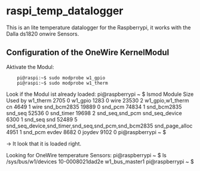 raspi_temp_datalogger
=====================
This is an lite temperature datalogger for the Raspberrypi, it works with the Dalla ds1820 onwire Sensors.

Configuration of the OneWire KernelModul
--------------

Aktivate the Modul:
```
    pi@raspi:~$ sudo modprobe w1_gpio
    pi@raspi:~$ sudo modprobe w1_therm
```
Look if the Modul ist already loaded:
   pi@raspberrypi ~ $ lsmod
   Module                  Size  Used by
   w1_therm                2705  0 
   w1_gpio                 1283  0 
   wire                   23530  2 w1_gpio,w1_therm
   cn                      4649  1 wire
   snd_bcm2835            19889  0 
   snd_pcm                74834  1 snd_bcm2835
   snd_seq                52536  0 
   snd_timer              19698  2 snd_seq,snd_pcm
   snd_seq_device          6300  1 snd_seq
   snd                    52489  5 snd_seq_device,snd_timer,snd_seq,snd_pcm,snd_bcm2835
   snd_page_alloc          4951  1 snd_pcm
   evdev                   8682  0 
   joydev                  9102  0 
   pi@raspberrypi ~ $ 
 
 -> It look that it is loaded right.
 
 Looking for OneWire temperature Sensors:
   pi@raspberrypi ~ $ ls /sys/bus/w1/devices
   10-0008021dad2e  w1_bus_master1
   pi@raspberrypi ~ $